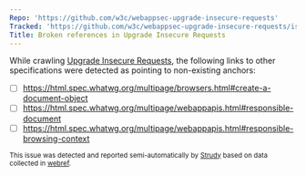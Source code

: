 ```yaml
---
Repo: 'https://github.com/w3c/webappsec-upgrade-insecure-requests'
Tracked: 'https://github.com/w3c/webappsec-upgrade-insecure-requests/issues/33'
Title: Broken references in Upgrade Insecure Requests
---
```


While crawling [Upgrade Insecure Requests](https://w3c.github.io/webappsec-upgrade-insecure-requests/), the following links to other specifications were detected as pointing to non-existing anchors:
* [ ] https://html.spec.whatwg.org/multipage/browsers.html#create-a-document-object
* [ ] https://html.spec.whatwg.org/multipage/webappapis.html#responsible-document
* [ ] https://html.spec.whatwg.org/multipage/webappapis.html#responsible-browsing-context

<sub>This issue was detected and reported semi-automatically by [Strudy](https://github.com/w3c/strudy/) based on data collected in [webref](https://github.com/w3c/webref/).</sub>
